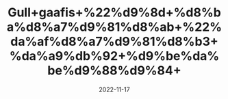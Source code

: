---
title: 'Gull+gaafis+%22%d9%8d+%d8%ba%d8%a7%d9%81%d8%ab+%22%da%af%d8%a7%d9%81%d8%b3+%da%a9%db%92+%d9%be%da%be%d9%88%d9%84+'
date: '2022-11-17' 
metatag: '' 
inventory: '0' 
draft: false 
# meta description 
shortDescripton: ''
description: 'Flower+%d9%be%da%be%d9%88%d9%84'
longdescription: ''
tags: ''
brand: ''
subCategory: ''
sellCount: '0'
featured: True
# product Price
price: '100.0'
# Product Short Description
shortDescription: ''
productID: '3774383A-AD48-ED11-996A-005056B3A416'
type: 'products'
category: 'Flower+%d9%be%da%be%d9%88%d9%84' 
thumnailproduct: 'https://eraconnect.blob.core.windows.net/product-images/aminsaddiquidawakhana/a1493883-bc5c-4055-b499-a0e173a3efe1.webp' 
images:
  - image: 'https://eraconnect.blob.core.windows.net/product-images/aminsaddiquidawakhana/a1493883-bc5c-4055-b499-a0e173a3efe1.webp'  
Variants:
---